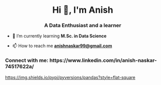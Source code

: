 <h1 align="center">Hi 👋, I'm Anish</h1>
<h3 align="center">A Data Enthusiast and a learner</h3>

- 🌱 I’m currently learning **M.Sc. in Data Science**

- 📫 How to reach me **anishnaskar99@gmail.com**

<h3 align="left">Connect with me: https://www.linkedin.com/in/anish-naskar-74517622a/</h3>
<p align="left">
</p>

https://img.shields.io/pypi/pyversions/pandas?style=flat-square
